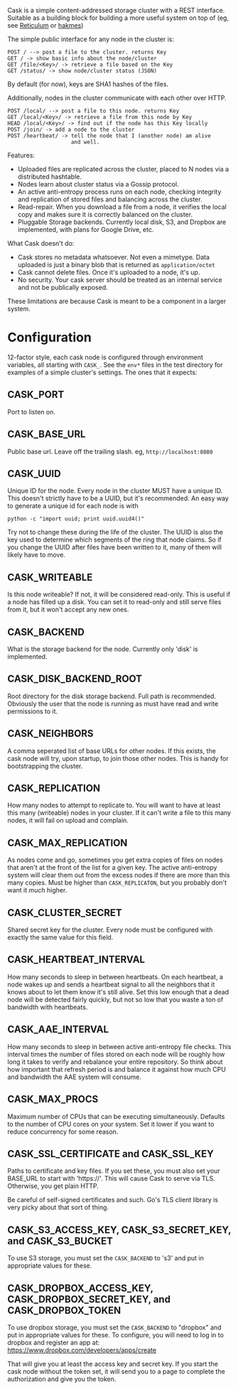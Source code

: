 Cask is a simple content-addressed storage cluster with
a REST interface. Suitable as a building block for building
a more useful system on top of (eg, see
[Reticulum](http://thraxil.github.io/reticulum/) or [hakmes](https://github.com/thraxil/hakmes))

The simple public interface for any node in the cluster is:

    POST / --> post a file to the cluster. returns Key
    GET / -> show basic info about the node/cluster
    GET /file/<Key>/ -> retrieve a file based on the Key
    GET /status/ -> show node/cluster status (JSON)

By default (for now), keys are SHA1 hashes of the files.

Additionally, nodes in the cluster communicate with each other over
HTTP.

    POST /local/ --> post a file to this node. returns Key
    GET /local/<Key>/ -> retrieve a file from this node by Key
    HEAD /local/<Key>/ -> find out if the node has this Key locally
    POST /join/ -> add a node to the cluster
    POST /heartbeat/ -> tell the node that I (another node) am alive
                        and well.

Features:

* Uploaded files are replicated across the cluster, placed to N nodes via a
  distributed hashtable.
* Nodes learn about cluster status via a Gossip protocol.
* An active anti-entropy process runs on each node, checking
  integrity and replication of stored files and balancing across the
  cluster.
* Read-repair. When you download a file from a node, it verifies the
  local copy and makes sure it is correctly balanced on the cluster.
* Pluggable Storage backends. Currently local disk, S3, and Dropbox
  are implemented, with plans for Google Drive, etc.

What Cask doesn't do:

* Cask stores no metadata whatsoever. Not even a mimetype. Data
  uploaded is just a binary blob that is returned as
  `application/octet`
* Cask cannot delete files. Once it's uploaded to a node, it's up.
* No security. Your cask server should be treated as an internal
  service and not be publically exposed.

These limitations are because Cask is meant to be a component in a
larger system.


Configuration
=============

12-factor style, each cask node is configured through environment
variables, all starting with `CASK_`. See the `env*` files in the test
directory for examples of a simple cluster's settings. The ones that it expects:

CASK_PORT
---------

Port to listen on.

CASK_BASE_URL
-------------

Public base url. Leave off the trailing slash. eg,
`http://localhost:8080`

CASK_UUID
---------

Unique ID for the node. Every node in the cluster MUST have a unique
ID. This doesn't strictly have to be a UUID, but it's recommended. An
easy way to generate a unique id for each node is with

    python -c "import uuid; print uuid.uuid4()"

Try not to change these during the life of the cluster. The UUID is
also the key used to determine which segments of the ring that node
claims. So if you change the UUID after files have been written to it,
many of them will likely have to move.

CASK_WRITEABLE
--------------

Is this node writeable? If not, it will be considered read-only. This
is useful if a node has filled up a disk. You can set it to read-only
and still serve files from it, but it won't accept any new ones.

CASK_BACKEND
------------

What is the storage backend for the node. Currently only 'disk' is implemented.

CASK_DISK_BACKEND_ROOT
----------------------

Root directory for the disk storage backend. Full path is
recommended. Obviously the user that the node is running as must have
read and write permissions to it.

CASK_NEIGHBORS
--------------

A comma seperated list of base URLs for other nodes. If this exists,
the cask node will try, upon startup, to join those other nodes. This
is handy for bootstrapping the cluster.

CASK_REPLICATION
----------------

How many nodes to attempt to replicate to. You will want to have at
least this many (writeable) nodes in your cluster. If it can't write a
file to this many nodes, it will fail on upload and complain.

CASK_MAX_REPLICATION
--------------------

As nodes come and go, sometimes you get extra copies of files on nodes
that aren't at the front of the list for a given key. The active
anti-entropy system will clear them out from the excess nodes if there
are more than this many copies. Must be higher than
`CASK_REPLICATON`, but you probably don't want it *much* higher.

CASK_CLUSTER_SECRET
-------------------

Shared secret key for the cluster. Every node must be configured with
exactly the same value for this field.

CASK_HEARTBEAT_INTERVAL
-----------------------

How many seconds to sleep in between heartbeats. On each heartbeat, a
node wakes up and sends a heartbeat signal to all the neighbors that
it knows about to let them know it's still alive. Set this low enough
that a dead node will be detected fairly quickly, but not so low that
you waste a ton of bandwidth with heartbeats.

CASK_AAE_INTERVAL
-----------------

How many seconds to sleep in between active anti-entropy file
checks. This interval times the number of files stored on each node
will be roughly how long it takes to verify and rebalance your entire
repository. So think about how important that refresh period is and
balance it against how much CPU and bandwidth the AAE system will
consume.

CASK_MAX_PROCS
--------------

Maximum number of CPUs that can be executing simultaneously. Defaults
to the number of CPU cores on your system. Set it lower if you want to
reduce concurrency for some reason.

CASK_SSL_CERTIFICATE and CASK_SSL_KEY
-------------------------------------

Paths to certificate and key files. If you set these, you must also
set your BASE_URL to start with 'https://'. This will cause Cask to
serve via TLS. Otherwise, you get plain HTTP.

Be careful of self-signed certificates and such. Go's TLS client
library is very picky about that sort of thing.

CASK_S3_ACCESS_KEY, CASK_S3_SECRET_KEY, and CASK_S3_BUCKET
----------------------------------------------------------

To use S3 storage, you must set the `CASK_BACKEND` to 's3' and put in
appropriate values for these.


CASK_DROPBOX_ACCESS_KEY, CASK_DROPBOX_SECRET_KEY, and CASK_DROPBOX_TOKEN
------------------------------------------------------------------------

To use dropbox storage, you must set the `CASK_BACKEND` to "dropbox"
and put in appropriate values for these. To configure, you will
need to log in to dropbox and register an app at:
https://www.dropbox.com/developers/apps/create

That will give you at least the access key and secret key. If you
start the cask node without the token set, it will send you to a
page to complete the authorization and give you the token.

